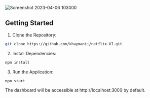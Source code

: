![Screenshot 2023-04-06 103000](https://user-images.githubusercontent.com/116851212/230336079-5aeb22cd-7844-4130-a9ea-002441c3a689.png)


## Getting Started

1. Clone the Repository:
```bash
git clone https://github.com/khaymanii/netflix-UI.git
```
2. Install Dependencies:
```bash
npm install
```
3. Run the Application:
```bash
npm start
```
The dashboard will be accessible at http://localhost:3000 by default.
